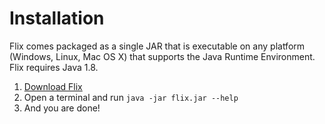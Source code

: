 # Installation

Flix comes packaged as a single JAR that is executable on any platform (Windows, Linux, Mac OS X) that supports
the Java Runtime Environment. Flix requires Java 1.8.

1. [Download Flix](https://github.com/flix/flix/releases)
2. Open a terminal and run `java -jar flix.jar --help`
3. And you are done!
